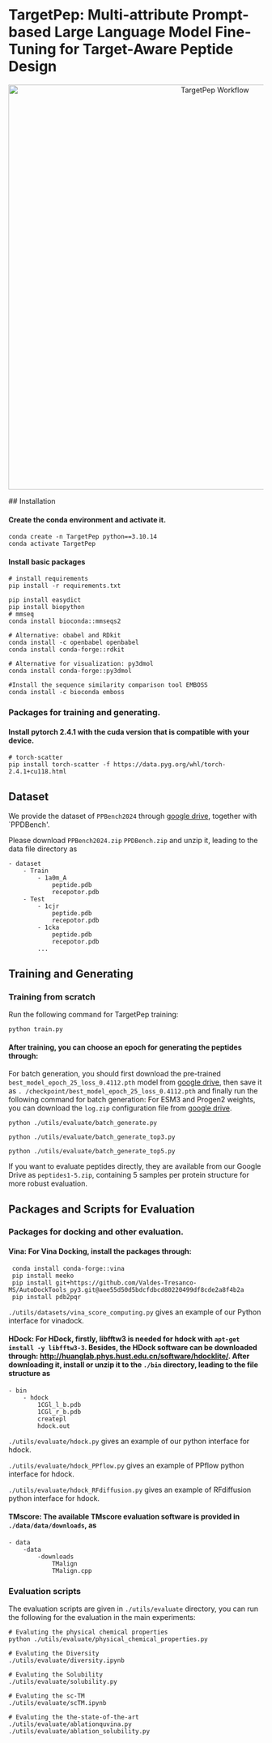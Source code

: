# TargetPep: Multi-attribute Prompt-based Large Language Model Fine-Tuning for Target-Aware Peptide Design
<p align="center">
    <img src="temp/img.png" width="800" class="center" alt="TargetPep Workflow"/>
    <br/>
</p>
## Installation

#### Create the conda environment and activate it.
```
conda create -n TargetPep python==3.10.14
conda activate TargetPep
```
#### Install basic packages
```
# install requirements
pip install -r requirements.txt

pip install easydict
pip install biopython
# mmseq
conda install bioconda::mmseqs2

# Alternative: obabel and RDkit
conda install -c openbabel openbabel
conda install conda-forge::rdkit

# Alternative for visualization: py3dmol
conda install conda-forge::py3dmol

#Install the sequence similarity comparison tool EMBOSS
conda install -c bioconda emboss
```

### Packages for training and generating.

#### Install pytorch 2.4.1 with the cuda version that is compatible with your device.
```
# torch-scatter
pip install torch-scatter -f https://data.pyg.org/whl/torch-2.4.1+cu118.html  

```

## Dataset 
We provide the dataset of `PPBench2024` through [google drive](https://drive.google.com/drive/folders/1Fcxh45AdlFfpimFZEyK_lKOBq2HmEcH2?usp=drive_link), together with `PPDBench'.

Please download `PPBench2024.zip` `PPDBench.zip` and unzip it, leading to the data file directory as 
```
- dataset
    - Train
        - 1a0m_A
            peptide.pdb
            recepotor.pdb
    - Test
        - 1cjr
            peptide.pdb
            recepotor.pdb
        - 1cka
            peptide.pdb
            recepotor.pdb
        ...      
```

## Training and Generating
### Training from scratch
Run the following command for TargetPep training:

```
python train.py
```

#### After training, you can choose an epoch for generating the peptides through:

For batch generation, you should first download the pre-trained `best_model_epoch_25_loss_0.4112.pth` model from [google drive](https://drive.google.com/drive/folders/1Fcxh45AdlFfpimFZEyK_lKOBq2HmEcH2?usp=drive_link), then save it as `. /checkpoint/best_model_epoch_25_loss_0.4112.pth` and finally run the following command for batch generation:
For ESM3 and Progen2 weights, you can download the `log.zip` configuration file from [google drive](https://drive.google.com/file/d/17Q8rNNs97jdl1F_MgEPY7JDQhZpiAknK/view?usp=sharing).
```
python ./utils/evaluate/batch_generate.py

python ./utils/evaluate/batch_generate_top3.py

python ./utils/evaluate/batch_generate_top5.py
```
If you want to evaluate peptides directly, they are available from our Google Drive as `peptides1-5.zip`, containing 5 samples per protein structure for more robust evaluation.


## Packages and Scripts for Evaluation

### Packages for docking and other evaluation.

#### Vina: For Vina Docking, install the packages through:
```
 conda install conda-forge::vina
 pip install meeko
 pip install git+https://github.com/Valdes-Tresanco-MS/AutoDockTools_py3.git@aee55d50d5bdcfdbcd80220499df8cde2a8f4b2a
 pip install pdb2pqr
```
`./utils/datasets/vina_score_computing.py` gives an example of our Python interface for vinadock.

#### HDock: For HDock, firstly, libfftw3 is needed for hdock with `apt-get install -y libfftw3-3`. Besides, the HDock software can be downloaded through: http://huanglab.phys.hust.edu.cn/software/hdocklite/. After downloading it, install or unzip it to the `./bin` directory, leading to the file structure as 
```
- bin
    - hdock
        1CGl_l_b.pdb
        1CGl_r_b.pdb
        createpl
        hdock.out
```
`./utils/evaluate/hdock.py`  gives an example of our python interface for hdock.

`./utils/evaluate/hdock_PPflow.py`  gives an example of PPflow python interface for hdock.

`./utils/evaluate/hdock_RFdiffusion.py`  gives an example of RFdiffusion python interface for hdock.

#### TMscore: The available TMscore evaluation software is provided in `./data/data/downloads`, as 
```
- data
	-data
		-downloads
			TMalign
			TMalign.cpp
```

### Evaluation scripts
The evaluation scripts are given in `./utils/evaluate` directory, you can run the following for the evaluation in the main experiments:

```
# Evaluting the physical chemical properties
python ./utils/evaluate/physical_chemical_properties.py

# Evaluting the Diversity
./utils/evaluate/diversity.ipynb

# Evaluting the Solubility
./utils/evaluate/solubility.py

# Evaluting the sc-TM
./utils/evaluate/scTM.ipynb

# Evaluting the the-state-of-the-art
./utils/evaluate/ablationquvina.py
./utils/evaluate/ablation_solubility.py
```

